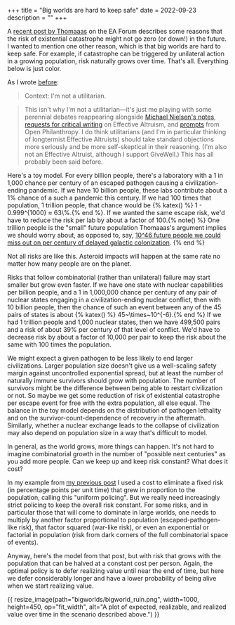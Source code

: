 +++
title = "Big worlds are hard to keep safe"
date = 2022-09-23
description = ""
+++

A [recent post by Thomaaas](https://forum.effectivealtruism.org/posts/zLZMsthcqfmv5J6Ev/the-discount-rate-is-not-zero) on the EA Forum describes some reasons that the risk of existential catastrophe might not go zero (or down!) in the future.  I wanted to mention one other reason, which is that big worlds are hard to keep safe. For example, if catastrophe can be triggered by unilateral action in a growing population, risk naturally grows over time. That's all. Everything below is just color.

As I wrote [before](../repugnant):

> Context: I'm not a utilitarian. 

> This isn't why I'm not a utilitarian—it's just me playing with some perennial debates reappearing alongside [Michael Nielsen's notes](https://michaelnotebook.com/eanotes/), [requests for critical writing](https://forum.effectivealtruism.org/posts/8hvmvrgcxJJ2pYR4X/announcing-a-contest-ea-criticism-and-red-teaming) on Effective Altruism, and [prompts](https://www.openphilanthropy.org/blog/cause-exploration-prizes) from Open Philanthropy. I do think utilitarians (and I'm in particular thinking of longtermist Effective Altruists) should take standard objections more seriously and be more self-skeptical in their reasoning. (I'm also not an Effective Altruist, although I support GiveWell.) This has all probably been said before.

Here's a toy model. For every billion people, there's a laboratory with a 1 in 1,000 chance per century of an escaped pathogen causing a civilization-ending pandemic. If we have 10 billion people, these labs contribute about a 1% chance of a such a pandemic this century. If we had 100 times that population, 1 trillion people, that chance would be {% katex() %} 1 - 0.999^{1000} ≈ 63\\%.{% end %}. If we wanted the same escape risk, we'd have to reduce the risk per lab by about a factor of 100.{% note() %} One trillion people is the "small" future population Thomaaas's argument implies we should worry about, as opposed to, say,  [10^46 future people we could miss out on per century of delayed galactic colonization](https://nickbostrom.com/astronomical/waste). {% end %}

Not all risks are like this. Asteroid impacts will happen at the same rate no matter how many people are on the planet.

Risks that follow combinatorial (rather than unilateral) failure may start smaller but grow even faster. If we have one state with nuclear capabilities per billion people, and a 1 in 1,000,000 chance per century of any pair of nuclear states engaging in a civilization-ending nuclear conflict, then with 10 billion people, then the chance of such an event between any of the 45 pairs of states is about {% katex() %} 45~\times~10^{-6}.{% end %} If we had 1 trillion people and 1,000 nuclear states, then we have 499,500 pairs and a risk of about 39% per century of that level of conflict. We'd have to decrease risk by about a factor of 10,000
per pair to keep the risk about the same with 100 times the population.

We might expect a given pathogen to be less likely to end larger civilizations. Larger population size doesn't give us a well-scaling safety margin against uncontrolled exponential spread, but at least the number of naturally immune survivors should grow with population. The number of survivors might be the difference between being able to restart civilization or not. So maybe we get some reduction of risk of existential catastrophe per escape event for free with the extra population, all else equal. The balance in the toy model depends on the distribution of pathogen lethality and on the survivor-count-dependence of recovery in the aftermath. Similarly, whether a nuclear exchange leads to the collapse of civilization may also depend on population size in a way that's difficult to model.

In general, as the world grows, more things can happen. It's not hard to imagine combinatorial growth in the number of "possible next centuries" as you add more people. Can we keep up and keep risk constant? What does it cost?

In my example from [my previous post](../repugnant) I used a cost to eliminate a fixed risk (in percentage points per unit time) that grew in proportion to the population, calling this "uniform policing". But we really need increasingly strict policing to keep the overall risk constant. For some risks, and in particular those that will come to dominate in large worlds, one needs to multiply by another factor proportional to population (escaped-pathogen-like risk), that factor squared (war-like risk), or even an exponential or factorial in population (risk from dark corners of the full combinatorial space of events).

Anyway, here's the model from that post, but with risk that grows with the population that can be halved at a constant cost per person. Again, the optimal policy is to defer realizing value until near the end of time, but here we defer considerably longer and have a lower probability of being alive when we start realizing value.

{{ resize_image(path="bigworlds/bigworld_ruin.png", width=1000, height=450, op="fit_width", alt="A plot of expected, realizable, and realized value over time in the scenario described above.") }}
